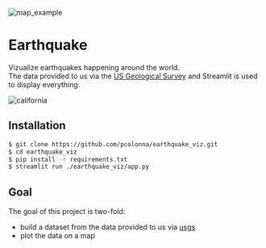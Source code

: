 
![map_example](https://user-images.githubusercontent.com/11891008/214560721-7b96b83f-5acd-4a6d-b3a2-d0f066f4d456.PNG)

# Earthquake

Vizualize earthquakes happening around the world. </br>
The data provided to us via the [US Geological Survey](https://earthquake.usgs.gov) and Streamlit is used to display everything.

![california](https://user-images.githubusercontent.com/11891008/214564617-3e47db0a-80a9-4dca-9c67-194ecd5dc69e.PNG)


## Installation


```bash
$ git clone https://github.com/pcolonna/earthquake_viz.git
$ cd earthquake_viz
$ pip install -r requirements.txt
$ streamlit run ./earthquake_viz/app.py
```

## Goal

The goal of this project is two-fold:

- build a dataset from the data provided to us via [usgs](https://earthquake.usgs.gov)
- plot the data on a map
